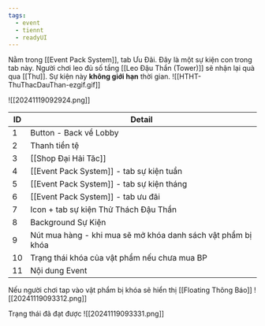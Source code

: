 ```yaml
---
tags:
  - event
  - tiennt
  - readyUI
---
```

Nằm trong [[Event Pack System]], tab Ưu Đãi. Đây là một sự kiện con trong tab này.
Người chơi leo đủ số tầng [[Leo Đậu Thần (Tower)]] sẽ nhận lại quà qua [[Thư]].
Sự kiện này **không giới hạn** thời gian.
![[HTHT-ThuThacDauThan-ezgif.gif]]

![[20241119092924.png]]

| ID  | Detail                                                       |
| --- | ------------------------------------------------------------ |
| 1   | Button - Back về Lobby                                       |
| 2   | Thanh tiền tệ                                                |
| 3   | [[Shop Đại Hải Tăc]]                                         |
| 4   | [[Event Pack System]] - tab sự kiện tuần                     |
| 5   | [[Event Pack System]] - tab sự kiện tháng                    |
| 6   | [[Event Pack System]] - tab ưu đãi                           |
| 7   | Icon + tab sự kiện Thử Thách Đậu Thần                        |
| 8   | Background Sự Kiện                                           |
| 9   | Nút mua hàng - khi mua sẽ mở khóa danh sách vật phẩm bị khóa |
| 10  | Trạng thái khóa của vật phẩm nếu chưa mua BP                 |
| 11  | Nội dung Event                                               |
Nếu người chơi tap vào vật phẩm bị khóa sẽ hiển thị [[Floating Thông Báo]]
![[20241119093312.png]]

Trạng thái đã đạt được
![[20241119093331.png]]
